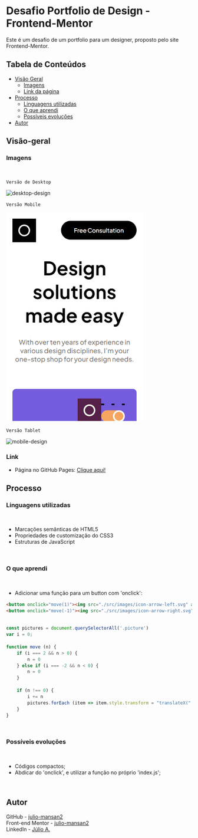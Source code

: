 # Desafio Portfolio de Design - Frontend-Mentor

Este é um desafio de um portfolio para um designer, proposto pelo site Frontend-Mentor.

## Tabela de Conteúdos

- [Visão Geral](#visão-geral)
    - [Imagens](#imagens)
    - [Link da página](#link)
- [Processo](#processo)
    - [Linguagens utilizadas](#linguagens-utilizadas)
    - [O que aprendi](#o-que-aprendi)
    - [Possíveis evoluções](#possíveis-evoluções)
- [Autor](#autor)

## Visão-geral

### Imagens

<br>

````
Versão de Desktop
````

   <img src="./src/design/desktop-design.gif" alt="desktop-design">

<br>

````
Versão Mobile
````

 <img src="./src/design/mobile-design.gif" alt="mobile-design">

<br>

````
Versão Tablet
````

 <img src="./src/design/tablet-design.gif" alt="mobile-design">

### Link

- Página no GitHub Pages: <a href="https://julio-mansan2.github.io/design-portfolio/">Clique aqui!</a>

## Processo

### Linguagens utilizadas

<br>

- Marcações semânticas de HTML5
- Propriedades de customização do CSS3
- Estruturas de JavaScript

<br>

### O que aprendi

<br>

- Adicionar uma função para um button com 'onclick':

````html
<button onclick="move(1)"><img src="./src/images/icon-arrow-left.svg" alt="arrow-left"></button>
<button onclick="move(-1)"><img src="./src/images/icon-arrow-right.svg" alt="arrow-right"></button>

````

````javascript

const pictures = document.querySelectorAll('.picture')
var i = 0;

function move (n) {
    if (i === 2 && n > 0) {
        n = 0
    } else if (i === -2 && n < 0) {
        n = 0
    }

    if (n !== 0) {
        i += n
        pictures.forEach (item => item.style.transform = "translateX(" + i * 105.55 + "%)")
    }
}

````

<br>

### Possíveis evoluções

<br>

- Códigos compactos;
- Abdicar do 'onclick', e utilizar a função no próprio 'index.js';

<br>

## Autor

GitHub - <a href="https://github.com/julio-mansan2">julio-mansan2</a> <br>
Front-end Mentor - <a href="https://www.frontendmentor.io/profile/julio-mansan2">julio-mansan2</a> <br>
LinkedIn - <a href="https://www.linkedin.com/in/j%C3%BAlio-a-mansan-3415a7249/">Júlio A.</a> <br>